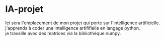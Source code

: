 # IA-projet
Ici sera l'emplacement de mon projet qui porte sur l'intelligence artificielle.<br/>
j'apprends à coder une intelligence artififielle en langage python.<br/>
je travaille avec des matrices via la bibliothèque numpy.

